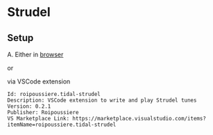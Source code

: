 # Strudel

## Setup
A. Either in [browser](https://strudel.cc)

or

via VSCode extension

```
Id: roipoussiere.tidal-strudel
Description: VSCode extension to write and play Strudel tunes
Version: 0.2.1
Publisher: Roipoussiere
VS Marketplace Link: https://marketplace.visualstudio.com/items?itemName=roipoussiere.tidal-strudel
```